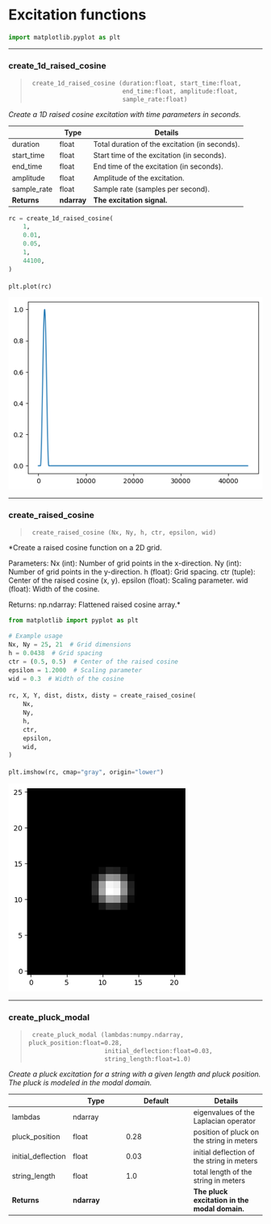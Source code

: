 # Excitation functions


<!-- WARNING: THIS FILE WAS AUTOGENERATED! DO NOT EDIT! -->

``` python
import matplotlib.pyplot as plt
```

------------------------------------------------------------------------

### create_1d_raised_cosine

>      create_1d_raised_cosine (duration:float, start_time:float,
>                               end_time:float, amplitude:float,
>                               sample_rate:float)

*Create a 1D raised cosine excitation with time parameters in seconds.*

<table>
<thead>
<tr class="header">
<th></th>
<th><strong>Type</strong></th>
<th><strong>Details</strong></th>
</tr>
</thead>
<tbody>
<tr class="odd">
<td>duration</td>
<td>float</td>
<td>Total duration of the excitation (in seconds).</td>
</tr>
<tr class="even">
<td>start_time</td>
<td>float</td>
<td>Start time of the excitation (in seconds).</td>
</tr>
<tr class="odd">
<td>end_time</td>
<td>float</td>
<td>End time of the excitation (in seconds).</td>
</tr>
<tr class="even">
<td>amplitude</td>
<td>float</td>
<td>Amplitude of the excitation.</td>
</tr>
<tr class="odd">
<td>sample_rate</td>
<td>float</td>
<td>Sample rate (samples per second).</td>
</tr>
<tr class="even">
<td><strong>Returns</strong></td>
<td><strong>ndarray</strong></td>
<td><strong>The excitation signal.</strong></td>
</tr>
</tbody>
</table>

``` python
rc = create_1d_raised_cosine(
    1,
    0.01,
    0.05,
    1,
    44100,
)

plt.plot(rc)
```

![](excitations_files/figure-commonmark/cell-4-output-1.png)

------------------------------------------------------------------------

### create_raised_cosine

>      create_raised_cosine (Nx, Ny, h, ctr, epsilon, wid)

\*Create a raised cosine function on a 2D grid.

Parameters: Nx (int): Number of grid points in the x-direction. Ny
(int): Number of grid points in the y-direction. h (float): Grid
spacing. ctr (tuple): Center of the raised cosine (x, y). epsilon
(float): Scaling parameter. wid (float): Width of the cosine.

Returns: np.ndarray: Flattened raised cosine array.\*

``` python
from matplotlib import pyplot as plt
```

``` python
# Example usage
Nx, Ny = 25, 21  # Grid dimensions
h = 0.0438  # Grid spacing
ctr = (0.5, 0.5)  # Center of the raised cosine
epsilon = 1.2000  # Scaling parameter
wid = 0.3  # Width of the cosine

rc, X, Y, dist, distx, disty = create_raised_cosine(
    Nx,
    Ny,
    h,
    ctr,
    epsilon,
    wid,
)

plt.imshow(rc, cmap="gray", origin="lower")
```

![](excitations_files/figure-commonmark/cell-7-output-1.png)

------------------------------------------------------------------------

### create_pluck_modal

>      create_pluck_modal (lambdas:numpy.ndarray, pluck_position:float=0.28,
>                          initial_deflection:float=0.03,
>                          string_length:float=1.0)

*Create a pluck excitation for a string with a given length and pluck
position. The pluck is modeled in the modal domain.*

<table>
<colgroup>
<col style="width: 6%" />
<col style="width: 25%" />
<col style="width: 34%" />
<col style="width: 34%" />
</colgroup>
<thead>
<tr class="header">
<th></th>
<th><strong>Type</strong></th>
<th><strong>Default</strong></th>
<th><strong>Details</strong></th>
</tr>
</thead>
<tbody>
<tr class="odd">
<td>lambdas</td>
<td>ndarray</td>
<td></td>
<td>eigenvalues of the Laplacian operator</td>
</tr>
<tr class="even">
<td>pluck_position</td>
<td>float</td>
<td>0.28</td>
<td>position of pluck on the string in meters</td>
</tr>
<tr class="odd">
<td>initial_deflection</td>
<td>float</td>
<td>0.03</td>
<td>initial deflection of the string in meters</td>
</tr>
<tr class="even">
<td>string_length</td>
<td>float</td>
<td>1.0</td>
<td>total length of the string in meters</td>
</tr>
<tr class="odd">
<td><strong>Returns</strong></td>
<td><strong>ndarray</strong></td>
<td></td>
<td><strong>The pluck excitation in the modal domain.</strong></td>
</tr>
</tbody>
</table>
